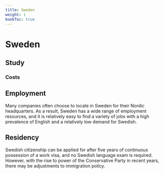 ```yaml
---
title: Sweden
weight: 1
bookToc: true
---
```


# Sweden

## Study


### Costs



## Employment

Many companies often choose to locate in Sweden for their Nordic headquarters. As a result, Sweden has a wide range of employment resources, and it is relatively easy to find a variety of jobs with a high prevalence of English and a relatively low demand for Swedish.

## Residency

Swedish citizenship can be applied for after five years of continuous possession of a work visa, and no Swedish language exam is required. However, with the rise to power of the Conservative Party in recent years, there may be adjustments to immigration policy.
